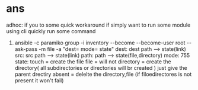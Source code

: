 # ans

adhoc: if you to some quick workaround if simply want to run some module using cli
quickly run some command

1) ansible -c paramiko group -i inventory --become --become-user root --ask-pass -m file -a "dest= mode= state"
dest: dest path  --> state(link)
src: src path --> state(link)
path: path --> state(file,directory)
mode: 755
state: touch = create the file
       file = will not 
       directory = create the directory( all subdirectories or directories will br created ) just give the parent drectiry
       absent = delelte the directory,file (if filoedirectores is not present it won't fail)
       

       
